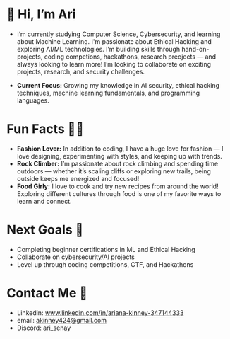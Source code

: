   # 👋 Hi, I’m Ari
- I’m currently studying Computer Science, Cybersecurity, and learning about Machine Learning. I'm passionate about Ethical Hacking and exploring AI/ML technologies. I’m building skills through hand-on-projects, coding competions, hackathons, research preojects — and always looking to learn more! I’m looking to collaborate on exciting projects, research, and security challenges.

 - **Current Focus:** Growing my knowledge in AI security, ethical hacking techniques, machine learning fundamentals, and programming languages.

# Fun Facts 👗🧗 
 - **Fashion Lover:** In addition to coding, I have a huge love for fashion — I love designing, experimenting with styles, and keeping up with trends.
 - **Rock Climber:** I’m passionate about rock climbing and spending time outdoors — whether it’s scaling cliffs or exploring new trails, being outside keeps me energized and focused!
 - **Food Girly:** I love to cook and try new recipes from around the world! Exploring different cultures through food is one of my favorite ways to learn and connect.

# Next Goals 🚀
  - Completing beginner certifications in ML and Ethical Hacking
  - Collaborate on cybersecurity/AI projects
  - Level up through coding competitions, CTF, and Hackathons


  # Contact Me 📱
-  Linkedin: www.linkedin.com/in/ariana-kinney-347144333
-  email: akinney424@gmail.com
-  Discord: ari_senay
